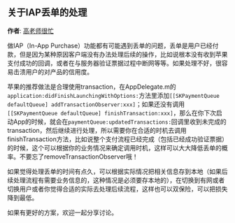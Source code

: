 关于IAP丢单的处理
----------
**作者**: [高老师很忙](https://weibo.com/517082456)

做IAP（In-App Purchase）功能都有可能遇到丢单的问题，丢单是用户已经付款，但是因为某种原因客户端没有办法处理后续的操作，比如说根本没有收到苹果支付成功的回调，或者在与服务器验证票据过程中断网等等。如果处理不好，很容易击溃用户的对产品的信用度。

苹果的推荐做法是合理使用transaction，在AppDelegate.m的`application:didFinishLaunchingWithOptions:`方法里添加`[[SKPaymentQueue defaultQueue] addTransactionObserver:xxx]`；如果还没有调用`[[SKPaymentQueue defaultQueue] finishTransaction:xxx]`，那么在你下次启动App的时候，就会在`paymentQueue:updatedTransactions:`回调里收到未完成的transaction，然后继续进行处理，所以需要你在合适的时机去调用finishTransaction方法，比如说整个支付流程已经完成（包括已经成功验证票据）的时候，这个可以根据你的业务情况来确定调用时机，这样可以大大降低丢单的概率。不要忘了removeTransactionObserver哦！

如果觉得处理丢单的时间有点久，可以根据实际情况把相关信息存到本地（如果后续处理流程有需要业务信息的，这种情况是必须要存本地的），在切换到有网或者切换用户或者你觉得合适的实际去处理后续流程，这样也可以双保险，可以把损失降到最低。

如果有更好的方案，欢迎一起分享讨论。

